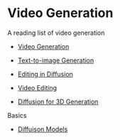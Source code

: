 # Video Generation




A reading list of video generation

* [Video Generation](https://github.com/yzhang2016/video-generation-survey/blob/main/video-generation.md)

* [Text-to-image Generation](https://github.com/yzhang2016/video-generation-survey/blob/main/Text-to-Image.MD)

* [Editing in Diffusion](https://github.com/yzhang2016/video-generation-survey/blob/main/Editing-in-Diffusion.md)

* [Video Editing](https://github.com/yzhang2016/video-generation-survey/blob/main/video-editing.md)

* [Diffusion for 3D Generation](https://github.com/yzhang2016/video-generation-survey/blob/main/diffusion-for-3d.md)



Basics 

* [Diffuison Models](https://github.com/yzhang2016/video-generation-survey/blob/main/diffusion-models.md)
